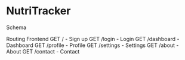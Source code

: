 # NutriTracker

Schema

Routing
    Frontend
        GET / - Sign up
        GET /login - Login
        GET /dashboard - Dashboard
        GET /profile - Profile
        GET /settings - Settings
        GET /about - About
        GET /contact - Contact

